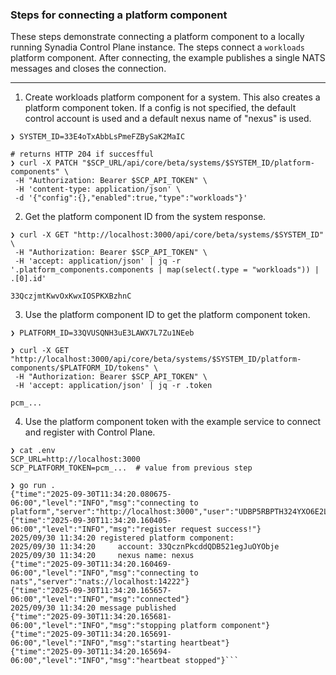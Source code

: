 ### Steps for connecting a platform component

These steps demonstrate connecting a platform component to a locally running Synadia Control Plane instance.
The steps connect a `workloads` platform component.
After connecting, the example publishes a single NATS messages and closes the connection.

---

1. Create workloads platform component for a system. This also creates a platform component token. If a config is not specified, the default control account is used and a default nexus name of "nexus" is used.

```shell
❯ SYSTEM_ID=33E4oTxAbbLsPmeFZBySaK2MaIC

# returns HTTP 204 if succesfful
❯ curl -X PATCH "$SCP_URL/api/core/beta/systems/$SYSTEM_ID/platform-components" \
 -H "Authorization: Bearer $SCP_API_TOKEN" \
 -H 'content-type: application/json' \
 -d '{"config":{},"enabled":true,"type":"workloads"}'
```

2. Get the platform component ID from the system response.
```shell
❯ curl -X GET "http://localhost:3000/api/core/beta/systems/$SYSTEM_ID" \
 -H "Authorization: Bearer $SCP_API_TOKEN" \
 -H 'accept: application/json' | jq -r '.platform_components.components | map(select(.type = "workloads")) | .[0].id'

33QczjmtKwvOxKwxIOSPKXBzhnC
```

3. Use the platform component ID to get the platform component token.

```shell
❯ PLATFORM_ID=33QVUSQNH3uE3LAWX7L7Zu1NEeb

❯ curl -X GET "http://localhost:3000/api/core/beta/systems/$SYSTEM_ID/platform-components/$PLATFORM_ID/tokens" \
 -H "Authorization: Bearer $SCP_API_TOKEN" \
 -H 'accept: application/json' | jq -r .token

pcm_...
```

4. Use the platform component token with the example service to connect and register with Control Plane.


```shell
❯ cat .env
SCP_URL=http://localhost:3000
SCP_PLATFORM_TOKEN=pcm_...  # value from previous step

❯ go run . 
{"time":"2025-09-30T11:34:20.080675-06:00","level":"INFO","msg":"connecting to platform","server":"http://localhost:3000","user":"UDBP5RBPTH324YXO6E2LF66NLL5RDOQJAFK5ZVJNDT2IVBJBW4Y3J4N5"}
{"time":"2025-09-30T11:34:20.160405-06:00","level":"INFO","msg":"register request success!"}
2025/09/30 11:34:20 registered platform component:
2025/09/30 11:34:20     account: 33QcznPkcddQDB521egJuOYObje
2025/09/30 11:34:20     nexus name: nexus
{"time":"2025-09-30T11:34:20.160469-06:00","level":"INFO","msg":"connecting to nats","server":"nats://localhost:14222"}
{"time":"2025-09-30T11:34:20.165657-06:00","level":"INFO","msg":"connected"}
2025/09/30 11:34:20 message published
{"time":"2025-09-30T11:34:20.165681-06:00","level":"INFO","msg":"stopping platform component"}
{"time":"2025-09-30T11:34:20.165691-06:00","level":"INFO","msg":"starting heartbeat"}
{"time":"2025-09-30T11:34:20.165694-06:00","level":"INFO","msg":"heartbeat stopped"}```
